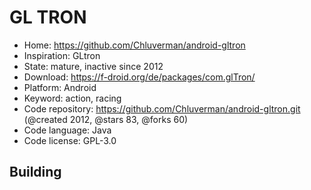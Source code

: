 # GL TRON

- Home: https://github.com/Chluverman/android-gltron
- Inspiration: GLtron
- State: mature, inactive since 2012
- Download: https://f-droid.org/de/packages/com.glTron/
- Platform: Android
- Keyword: action, racing
- Code repository: https://github.com/Chluverman/android-gltron.git (@created 2012, @stars 83, @forks 60)
- Code language: Java
- Code license: GPL-3.0

## Building
